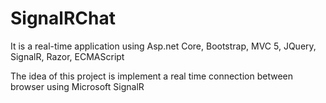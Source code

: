 # SignalRChat
It is a real-time application using Asp.net Core, Bootstrap, MVC 5, JQuery, SignalR, Razor, ECMAScript

The idea of this project is implement a real time connection between browser using Microsoft SignalR
